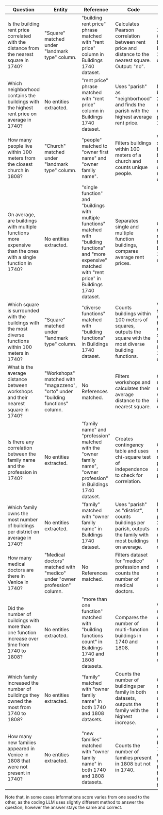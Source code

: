 | **Question**                                                                                      | **Entity**                              | **Reference**                                                                  | **Code**                                                                                                                                                            | **Info Score**                                                                                                     |
|----------------------------------------------------------------------------------------------------|-----------------------------------------|-------------------------------------------------------------------------------|-------------------------------------------------------------------------------------------------------------------------------------------------------------------|--------------------------------------------------------------------------------------------------------------------|
| Is the building rent price correlated with the distance from the nearest square in 1740?           | "Square" matched under "landmark type" column. | "building rent price" phrase matched with "rent price" column in Buildings 1740 dataset.                               | Calculates Pearson correlation between rent price and distance to the nearest square. Output: "no".                                                                  | 16153 (number of buildings in Buildings 1740 dataset).                                                             |
| Which neighborhood contains the buildings with the highest rent price on average in 1740?          | No entities extracted.                  | "rent price" phrase matched with "rent price" column in Buildings 1740 dataset.                               | Uses "parish" as "neighborhood" and finds the parish with the highest average rent price.                                                                           | Number of buildings in 2 cases; number of unique parishes in 1 case.                                               |
| How many people live within 100 meters from the closest church in 1808?                            | "Church" matched under "landmark type" column. | "people" matched to "owner first name" and "owner family name".               | Filters buildings within 100 meters of a church and counts unique people.                                                                                           | Varies by seed: total buildings, buildings near a church, or number of churches.                                    |
| On average, are buildings with multiple functions more expensive than the ones with a single function in 1740? | No entities extracted.                  | "single function" and "buildings with multiple functions" matched with "building functions" and "more expensive" matched with "rent price" in Buildings 1740 dataset.      | Separates single and multiple function buildings, compares average rent prices.                                                                                     | Consistently returns the number of buildings in Buildings 1740 dataset.                                            |
| Which square is surrounded with the buildings with the most diverse functions within 100 meters in 1740? | "Square" matched under "landmark type" column. | "diverse functions" matched with "building functions" in Buildings 1740 dataset.                       | Counts buildings within 100 meters of squares, outputs the square with the most diverse building functions.                                                         | Varies by seed: number of buildings near squares or all buildings in Buildings 1740 dataset.                       |
| What is the average distance between workshops and their nearest square in 1740?                   | "Workshops" matched with "magazzeno", "orto" under "building functions" column. | No References matched.                                   | Filters workshops and calculates their average distance to the nearest square.                                                                                      | Consistently returns the number of workshops in the dataset.                                                       |
| Is there any correlation between the family name and the profession in 1740?                       | No entities extracted.                  | "family name" and "profession" matched with the "owner family name", "owner profession" in Buildings 1740 dataset.             | Creates contingency table and uses chi-square test of independence to check for correlation.                                                                        | Consistently returns the number of people with a defined profession.                                               |
| Which family owns the most number of buildings per district on average in 1740?                    | No entities extracted.                  | "family" matched with "owner family name" in Buildings 1740 dataset.          | Uses "parish" as "district", counts buildings per parish, outputs the family with most buildings on average.                                                        | Number of families and parishes in 2 cases; number of unique families in 1 case.                                   |
| How many medical doctors are there in Venice in 1740?                                              | "Medical doctors" matched with "medico" under "owner profession" column. | No References matched.     | Filters dataset for "medico" profession and counts the number of medical doctors.                                                                                    | Consistently returns the number of medical doctors.                                                                |
| Did the number of buildings with more than one function increase over time from 1740 to 1808?      | No entities extracted.                  | "more than one function" matched with "building functions count" in Buildings 1740 and 1808 datasets.       | Compares the number of multi-function buildings in 1740 and 1808.                                                                                                   | Varies by seed: sum of all buildings in both datasets or multi-function buildings only.                             |
| Which family increased the number of buildings they owned the most from 1740 to 1808?              | No entities extracted.                  | "family" matched with "owner family name" in both 1740 and 1808 datasets.     | Counts the number of buildings per family in both datasets, outputs the family with the highest increase.                                                           | Consistently returns the number of unique families in both datasets.                                               |
| How many new families appeared in Venice in 1808 that were not present in 1740?                    | No entities extracted.                  | "new families" matched with "owner family name" in both 1740 and 1808 datasets. | Counts the number of families present in 1808 but not in 1740.                                                                                                       | Varies by seed: all buildings in 1808 dataset or only buildings belonging to new families.                         |

Note that, in some cases informations score varies from one seed to the other, as the coding LLM uses slightly different method to answer the question, however the answer stays the same and correct.